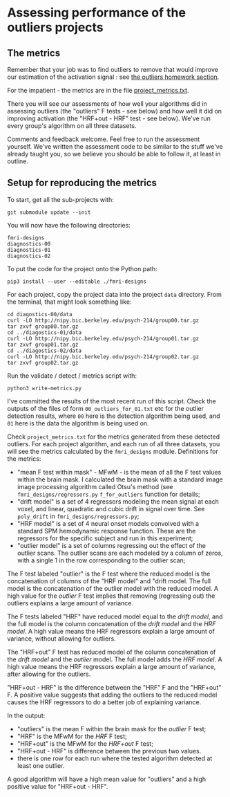 # Assessing performance of the outliers projects

## The metrics

Remember that your job was to find outliers to remove that would improve our
estimation of the activation signal : see [the outliers homework
section](https://bic-berkeley.github.io/psych-214-fall-2016/diagnostics_project.html#outlier-detection-project).

For the impatient - the metrics are in the file
[project_metrics.txt](https://github.com/psych-214-fall-2016/diagnostics-grading/blob/master/project_metrics.txt`).

There you will see our assessments of how well your algorithms did in
assessing outliers (the "outliers" F tests - see below) and how well it did on
improving activation (the "HRF+out - HRF" test - see below).  We've run every
group's algorithm on all three datasets.

Comments and feedback welcome.  Feel free to run the assessment yourself.
We've written the assessment code to be similar to the stuff we've already
taught you, so we believe you should be able to follow it, at least in
outline.

## Setup for reproducing the metrics

To start, get all the sub-projects with:

    git submodule update --init

You will now have the following directories:

    fmri-designs
    diagnostics-00
    diagnostics-01
    diagnostics-02

To put the code for the project onto the Python path:

    pip3 install --user --editable ./fmri-designs

For each project, copy the project data into the project `data` directory.
From the terminal, that might look something like:

    cd diagostics-00/data
    curl -LO http://nipy.bic.berkeley.edu/psych-214/group00.tar.gz
    tar zxvf group00.tar.gz
    cd ../diagostics-01/data
    curl -LO http://nipy.bic.berkeley.edu/psych-214/group01.tar.gz
    tar zxvf group01.tar.gz
    cd ../diagostics-02/data
    curl -LO http://nipy.bic.berkeley.edu/psych-214/group02.tar.gz
    tar zxvf group02.tar.gz

Run the validate / detect / metrics script with:

    python3 write-metrics.py

I've committed the results of the most recent run of this script.  Check the
outputs of the files of form `00_outliers_for_01.txt` etc for the outlier
detection results, where `00` here is the detection algorithm being used, and
`01` here is the data the algorithm is being used on.

Check `project_metrics.txt` for the metrics generated from these detected
outliers.  For each project algorithm, and each run of all three datasets, you
will see the metrics calculated by the `fmri_designs` module.  Definitions for
the metrics:

* "mean F test within mask" - MFwM - is the mean of all the F test values
  within the brain mask.  I calculated the brain mask with a standard image
  image processing algorithm called Otsu's method (see
  `fmri_designs/regressors.py` `f_for_outliers` function for details;
* "drift model" is a set of 4 regressors modeling the mean signal at each
  voxel, and linear, quadratic and cubic drift in signal over time.  See
  `poly_drift` in `fmri_designs/regressors.py`;
* "HRF model" is a set of 4 neural onset models convolved with a standard SPM
  hemodynamic response function.  These are the regressors for the specific
  subject and run in this experiment;
* "outlier model" is a set of columns regressing out the effect of the outlier
  scans.  The outlier scans are each modeled by a column of zeros, with a
  single 1 in the row corresponding to the outlier scan;

The F test labeled "outlier" is the F test where the reduced model is the
concatenation of columns of the "HRF model" and "drift model. The full model
is the concatenation of the outlier model with the reduced model.  A high
value for the *outlier* F test implies that removing (regressing out) the
outliers explains a large amount of variance.

The F tests labeled "HRF" have reduced model equal to the *drift model*, and
the full model is the column concatenation of the *drift model* and the *HRF
model*.  A high value means the HRF regressors explain a large amount of
variance, without allowing for outliers.

The "HRF+out" F test has reduced model of the column concatenation of the
*drift model* and the *outlier* model. The full model adds the *HRF model*.  A
high value means the HRF regressors explain a large amount of variance, after
allowing for the outliers.

"HRF+out - HRF" is the difference between the "HRF" F and the "HRF+out" F.  A
positive value suggests that adding the outliers to the reduced model causes
the HRF regressors to do a better job of explaining variance.

In the output:

* "outliers" is the mean F within the brain mask for the *outlier* F test;
* "HRF" is the MFwM for the *HRF* F test;
* "HRF+out" is the MFwM for the *HRF+out* F test;
* "HRF+out - HRF" is difference between the previous two values.
* there is one row for each run where the tested algorithm detected at least
  one outlier.

A good algorithm will have a high mean value for "outliers" and a high
positive value for "HRF+out - HRF".
